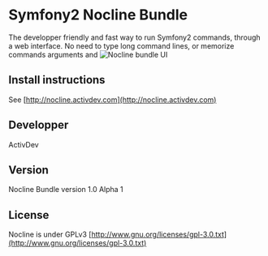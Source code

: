 Symfony2 Nocline Bundle
=======================

The developper friendly and fast way to run Symfony2 commands, through a web interface.
No need to type long command lines, or memorize commands arguments and 
![Nocline bundle UI](http://nocline.activdev.com/images/screen.gif "Nocline bundle UI")

Install instructions
--------------------

See [http://nocline.activdev.com](http://nocline.activdev.com)


Developper
-----------

ActivDev


Version
-------

Nocline Bundle version 1.0 Alpha 1


License
-------

Nocline is under GPLv3
[http://www.gnu.org/licenses/gpl-3.0.txt](http://www.gnu.org/licenses/gpl-3.0.txt)
